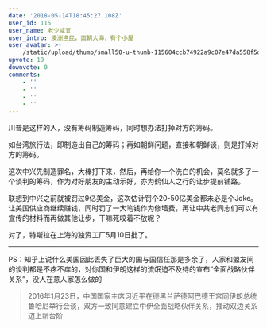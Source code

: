 ```yaml
---
date: '2018-05-14T18:45:27.108Z'
user_id: 115
user_name: 老少咸宜
user_intro: 澳洲渔民，面朝大海，有个小屋
user_avatar: >-
    /static/upload/thumb/small50-u-thumb-115604ccb74922a9c07e47da558f5d27217ee256607.png
upvote: 19
downvote: 0
comments:
    - ''
    - ''
    - ''
    - ''
---
```


川普是这样的人，没有筹码制造筹码，同时想办法打掉对方的筹码。

如台湾旅行法，即制造出自己的筹码；再如朝鲜问题，直接和朝鲜谈，则是打掉对方的筹码。

这次中兴先制造罪名，大棒打下来，然后，再给你一个洗白的机会，莫名就多了一个谈判的筹码，作为对好朋友的主动示好，亦为鹤仙人之行的让步提前铺路。

联想到中兴之前就被罚过9亿美金，这次估计罚个20-50亿美金都未必是个Joke。让美国供应商继续赚钱，同时罚了一大笔钱作为修墙费，再让中共老同志们可以有宣传的材料而再做其他让步，干嘛死咬着不放呢？

对了，特斯拉在上海的独资工厂5月10日批了。

---

PS：知乎上说什么美国因此丢失了巨大的国与国信任那是多余了，人家和盟友间的谈判都是不疼不痒的，对你国和伊朗这样的流氓迫不及待的宣布“全面战略伙伴关系”，没人在意人家怎么做的

> 2016年1月23日，中国国家主席习近平在德黑兰萨德阿巴德王宫同伊朗总统鲁哈尼举行会谈，双方一致同意建立中伊全面战略伙伴关系，推动双边关系迈上新台阶
